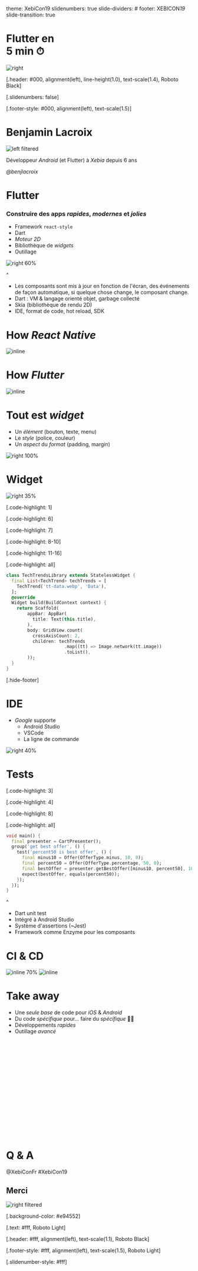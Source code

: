 theme: XebiCon19
slidenumbers: true
slide-dividers: #
footer: XEBICON*19*
slide-transition: true

# Flutter en<br/>5 min ⏱

![right](assets/flutter-logo.png)

[.header: #000, alignment(left), line-height(1.0), text-scale(1.4), Roboto Black]

[.slidenumbers: false]

[.footer-style: #000, alignment(left), text-scale(1.5)]

# Benjamin Lacroix

![left filtered](assets/benjamin-lacroix.jpg)

Développeur *Android* (et Flutter) à *Xebia* depuis 6 ans

*@benjlacroix*

# Flutter

### Construire des apps *rapides*, *modernes* et *jolies*

* Framework `react-style` 
* Dart
* *Moteur 2D*
* Bibliothèque de *widgets*
* Outillage

![right 60%](./assets/flutter-all-logo.png)

^
- Les composants sont mis à jour en fonction de l'écran, des événements de façon automatique, si quelque chose change, le composant change.
- Dart : VM & langage orienté objet, garbage collecté
- Skia (bibliothèque de rendu 2D)
- IDE, format de code, hot reload, SDK

# How *React Native*

![inline](./assets/how-it-works-react-native.png)

# How *Flutter*

![inline](./assets/how-it-works-flutter.png)

# Tout est *widget*

* Un *élément* (bouton, texte, menu)
* Le *style* (police, couleur)
* Un *aspect* du *format* (padding, margin)

![right 100%](./assets/flutter-widget.png)

# Widget

![right 35%](./assets/tt-list.png)

[.code-highlight: 1]

[.code-highlight: 6]

[.code-highlight: 7]

[.code-highlight: 8-10]

[.code-highlight: 11-16]

[.code-highlight: all]

```dart
class TechTrendsLibrary extends StatelessWidget {
  final List<TechTrend> techTrends = [
    TechTrend('tt-data.webp', 'Data'),
  ];
  @override
  Widget build(BuildContext context) {
    return Scaffold(
        appBar: AppBar(
          title: Text(this.title),
        ),
        body: GridView.count(
          crossAxisCount: 2,
          children: techTrends
                      .map((tt) => Image.network(tt.image))
                      .toList(),
        ));
  }
}
```

[.hide-footer]

# IDE

* *Google* supporte
    * Android Studio
    * VSCode
    * La ligne de commande
    
![right 40%](./assets/ide-layout.png)

# Tests

[.code-highlight: 3]

[.code-highlight: 4]

[.code-highlight: 8]

[.code-highlight: all]

```dart
void main() {
  final presenter = CartPresenter();
  group('get best offer', () {
    test('percent50 is best offer', () {
      final minus10 = Offer(OfferType.minus, 10, 0);
      final percent50 = Offer(OfferType.percentage, 50, 0);
      final bestOffer = presenter.getBestOffer([minus10, percent50], 100);
      expect(bestOffer, equals(percent50));
    });
  });
}
```

^
* Dart unit test
* Intégré à Android Studio
* Système d'assertions (~Jest)
* Framework comme Enzyme pour les composants

# CI & CD

![inline 70%](./assets/bitrise.png) ![inline](./assets/codemagic.png)

# Take away

* Une *seule base* de code pour *iOS* & *Android*
* Du code *spécifique* pour... faire du *spécifique* 🤷‍♂️ 
* Développements *rapides*
* Outillage *avancé*

# <br/><br/><br/><br/><br/><br/><br/><br/>Q & A

@XebiConFr
\#XebiCon19

## Merci

![right filtered](./assets/questions.png)

[.background-color: #e94552]

[.text: #fff, Roboto Light]

[.header: #fff, alignment(left), text-scale(1.1), Roboto Black]

[.footer-style: #fff, alignment(left), text-scale(1.5), Roboto Light]

[.slidenumber-style: #fff]
